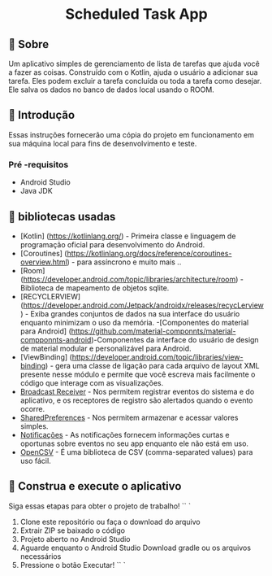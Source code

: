 <p align="center">
    <h1 align="center">Scheduled Task App</h1>
</p>

## 🌟 Sobre

Um aplicativo simples de gerenciamento de lista de tarefas que ajuda você a fazer as coisas. Construído com o Kotlin, ajuda o usuário a adicionar sua tarefa. Eles podem excluir a tarefa concluída ou toda a tarefa como desejar. Ele salva os dados no banco de dados local usando o ROOM.

## 🚀 Introdução

Essas instruções fornecerão uma cópia do projeto em funcionamento em sua máquina local para fins de desenvolvimento e teste.

### Pré -requisitos

- Android Studio
- Java JDK

## 📃 bibliotecas usadas

- [Kotlin] (https://kotlinlang.org/) - Primeira classe e linguagem de programação oficial para desenvolvimento do Android.
- [Coroutines] (https://kotlinlang.org/docs/reference/coroutines-overview.html) - para assíncrono e muito mais ..
- [Room] (https://developer.android.com/topic/libraries/architecture/room) - Biblioteca de mapeamento de objetos sqlite.
- [RECYCLERVIEW] (https://developer.android.com/Jetpack/androidx/releases/recycLerview) - Exiba grandes conjuntos de dados na sua interface do usuário enquanto minimizam o uso da memória. -[Componentes do material para Android] (https://github.com/material-componnts/material-compponnts-android)-Componentes da interface do usuário de design de material modular e personalizável para Android.
- [ViewBinding] (https://developer.android.com/topic/libraries/view-binding) - gera uma classe de ligação para cada arquivo de layout XML presente nesse módulo e permite que você escreva mais facilmente o código que interage com as visualizações.
- [Broadcast Receiver](https://developer.android.com/guide/components/broadcasts?hl=pt-br) - Nos permitem registrar eventos do sistema e do aplicativo, e os receptores de registro são alertados quando o evento ocorre.
- [SharedPreferences](https://developer.android.com/training/data-storage/shared-preferences?hl=pt-br) - Nos permitem armazenar e acessar valores simples.
- [Notificações](https://developer.android.com/training/notify-user/build-notification?hl=pt-br) - As notificações fornecem informações curtas e oportunas sobre eventos no seu app enquanto ele não está em uso.
- [OpenCSV](https://opencsv.sourceforge.net/) - É uma biblioteca de CSV (comma-separated values) para uso fácil.

## 🔨 Construa e execute o aplicativo

Siga essas etapas para obter o projeto de trabalho!
`` `

1. Clone este repositório ou faça o download do arquivo
2. Extrair ZIP se baixado o código
3. Projeto aberto no Android Studio
4. Aguarde enquanto o Android Studio Download gradle ou os arquivos necessários
5. Pressione o botão Executar!
   `` `
